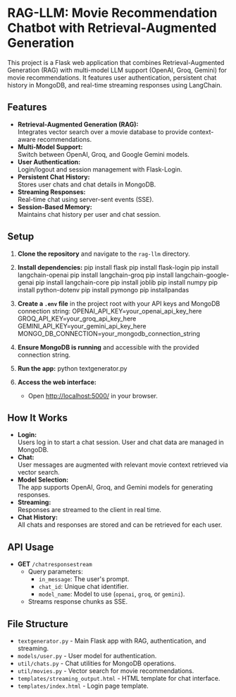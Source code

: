 # RAG-LLM: Movie Recommendation Chatbot with Retrieval-Augmented Generation

This project is a Flask web application that combines Retrieval-Augmented Generation (RAG) with multi-model LLM support (OpenAI, Groq, Gemini) for movie recommendations. It features user authentication, persistent chat history in MongoDB, and real-time streaming responses using LangChain.

## Features

- **Retrieval-Augmented Generation (RAG):**  
  Integrates vector search over a movie database to provide context-aware recommendations.
- **Multi-Model Support:**  
  Switch between OpenAI, Groq, and Google Gemini models.
- **User Authentication:**  
  Login/logout and session management with Flask-Login.
- **Persistent Chat History:**  
  Stores user chats and chat details in MongoDB.
- **Streaming Responses:**  
  Real-time chat using server-sent events (SSE).
- **Session-Based Memory:**  
  Maintains chat history per user and chat session.

## Setup

1. **Clone the repository** and navigate to the `rag-llm` directory.

2. **Install dependencies:**
   pip install flask 
   pip install flask-login 
   pip install langchain-openai 
   pip install langchain-groq 
   pip install langchain-google-genai 
   pip install langchain-core 
   pip install joblib 
   pip install numpy 
   pip install python-dotenv 
   pip install pymongo 
   pip installpandas


3. **Create a `.env` file** in the project root with your API keys and MongoDB connection string:
   OPENAI_API_KEY=your_openai_api_key_here
   GROQ_API_KEY=your_groq_api_key_here
   GEMINI_API_KEY=your_gemini_api_key_here
   MONGO_DB_CONNECTION=your_mongodb_connection_string
 

4. **Ensure MongoDB is running** and accessible with the provided connection string.

5. **Run the app:**
   python textgenerator.py
   

6. **Access the web interface:**
   - Open [http://localhost:5000/](http://localhost:5000/) in your browser.

## How It Works

- **Login:**  
  Users log in to start a chat session. User and chat data are managed in MongoDB.
- **Chat:**  
  User messages are augmented with relevant movie context retrieved via vector search.
- **Model Selection:**  
  The app supports OpenAI, Groq, and Gemini models for generating responses.
- **Streaming:**  
  Responses are streamed to the client in real time.
- **Chat History:**  
  All chats and responses are stored and can be retrieved for each user.

## API Usage

- **GET** `/chatresponsestream`
  - Query parameters:
    - `in_message`: The user's prompt.
    - `chat_id`: Unique chat identifier.
    - `model_name`: Model to use (`openai`, `groq`, or `gemini`).
  - Streams response chunks as SSE.

## File Structure

- `textgenerator.py` - Main Flask app with RAG, authentication, and streaming.
- `models/user.py` - User model for authentication.
- `util/chats.py` - Chat utilities for MongoDB operations.
- `util/movies.py` - Vector search for movie recommendations.
- `templates/streaming_output.html` - HTML template for chat interface.
- `templates/index.html` - Login page template.
